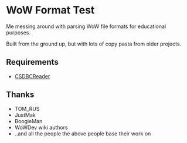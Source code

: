 # WoW Format Test
Me messing around with parsing WoW file formats for educational purposes.

Built from the ground up, but with lots of copy pasta from older projects.

## Requirements
- [CSDBCReader](http://marlamin.com/u/CSDBCReader.dll)

## Thanks
- TOM_RUS
- JustMak
- BoogieMan 
- WoWDev wiki authors
- ..and all the people the above people base their work on
